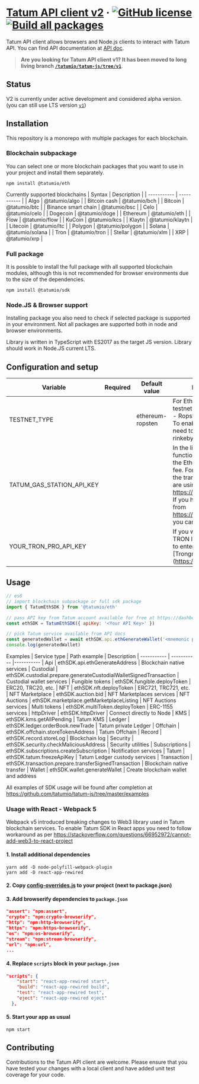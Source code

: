 # [Tatum API client v2](http://tatum.io/) &middot; [![GitHub license](https://img.shields.io/npm/dm/@tatumio/tatum)](https://img.shields.io/npm/dm/@tatumio/tatum) [![Build all packages](https://github.com/tatumio/tatum-js/actions/workflows/build.yaml/badge.svg?branch=master)](https://github.com/tatumio/tatum-js/actions/workflows/build.yaml)

Tatum API client allows browsers and Node.js clients to interact with Tatum API. You can find API documentation at [API doc](https://tatum.io/apidoc).

> **Are you looking for Tatum API client v1? It has been moved to long living branch [`/tatumio/tatum-js/tree/v1`](https://github.com/tatumio/tatum-js/tree/v1)**.

## Status

V2 is currently under active development and considered alpha version. (you can still use LTS version [`v1`](https://github.com/tatumio/tatum-js/tree/v1))

## Installation

This repository is a monorepo with multiple packages for each blockchain.

### Blockchain subpackage

You can select one or more blockchain packages that you want to use in your project and install them separately.

```console
npm install @tatumio/eth
```

Currently supported blockchains
| Syntax | Description |
| ----------- | ----------- |
| Algo | @tatumio/algo |
| Bitcoin cash | @tatumio/bch |
| Bitcoin | @tatumio/btc |
| Binance smart chain | @tatumio/bsc |
| Celo | @tatumio/celo |
| Dogecoin | @tatumio/doge |
| Ethereum | @tatumio/eth |
| Flow | @tatumio/flow |
| KuCoin | @tatumio/kcs |
| Klaytn | @tatumio/klaytn |
| Litecoin | @tatumio/ltc |
| Polygon | @tatumio/polygon |
| Solana | @tatumio/solana |
| Tron | @tatumio/tron |
| Stellar | @tatumio/xlm |
| XRP | @tatumio/xrp |

### Full package

It is possible to install the full package with all supported blockchain modules, although this is not recommended for browser environments due to the size of the dependencies.

```console
npm install @tatumio/sdk
```

### Node.JS & Browser support

Installing package you also need to check if selected package is supported in your environment. Not all packages are supported both in node and browser environments.

Library is written in TypeScript with ES2017 as the target JS version. Library should work in Node.JS current LTS.

## Configuration and setup

| Variable                  | Required | Default value    | Description                                                                                                                                                                                                                                   |
| ------------------------- | -------- | ---------------- | --------------------------------------------------------------------------------------------------------------------------------------------------------------------------------------------------------------------------------------------- |
| TESTNET_TYPE              |          | ethereum-ropsten | For Ethereum, there are 2 testnet chains supported - Ropsten and Rinkeby. To enable Rinkeby, you need to use ethereum-rinkeby.                                                                                                                |
| TATUM_GAS_STATION_API_KEY |          |                  | In the library, there are functions for estimating the Ethereum transaction fee. For the estimation of the transaction fee, we are using https://ethgasstation.info. If you have your API key from https://ethgasstation.info you can use it. |
| YOUR_TRON_PRO_API_KEY     |          |                  | If you want to work with TRON locally, you need to enter API Key for [Trongrid] (https://trongrid.io).                                                                                                                                        |

## Usage

```js
// es6
// import blockchain subpackage or full sdk package
import { TatumEthSDK } from '@tatumio/eth'

// pass API key from Tatum account available for free at https://dashboard.tatum.io/
const ethSDK = TatumEthSDK({ apiKey: '<Your API Key>' })

// pick Tatum service available from API docs
const generatedWallet = await ethSDK.api.ethGenerateWallet('<mnemonic phrase>')
console.log(generatedWallet)
```

Examples
| Service type | Path example | Description
| ----------- | ----------- |-----------
| Api | ethSDK.api.ethGenerateAddress | Blockchain native services
| Custodial | ethSDK.custodial.prepare.generateCustodialWalletSignedTransaction | Custodial wallet services
| Fungible tokens | ethSDK.fungible.deployToken | ERC20, TRC20, etc.
| NFT | ethSDK.nft.deployToken | ERC721, TRC721, etc.
| NFT Marketplace | ethSDK.auction.bid | NFT Marketplaces services
| NFT Auctions | ethSDK.marketplace.getMarketplaceListing | NFT Auctions services
| Multi tokens | ethSDK.multiToken.deployToken | ERC-1155 services
| httpDriver | ethSDK.httpDriver | Connect directly to Node
| KMS | ethSDK.kms.getAllPending | Tatum KMS
| Ledger | ethSDK.ledger.orderBook.newTrade | Tatum private Ledger
| Offchain | ethSDK.offchain.storeTokenAddress | Tatum Offchain
| Record | ethSDK.record.storeLog | Blockchain log
| Security | ethSDK.security.checkMaliciousAddress | Security utilities
| Subscriptions | ethSDK.subscriptions.createSubscription | Notification services
| Tatum | ethSDK.tatum.freezeApiKey | Tatum Ledger custody services
| Transaction | ethSDK.transaction.prepare.transferSignedTransaction | Blockchain native transfer
| Wallet | ethSDK.wallet.generateWallet | Create blockchain wallet and address

All examples of SDK usage will be found after completion at https://github.com/tatumio/tatum-js/tree/master/examples

### Usage with React - Webpack 5

Webpack v5 introduced breaking changes to Web3 library used in Tatum blockchain services. To enable Tatum SDK in React apps you need to follow workaround as per https://stackoverflow.com/questions/66952972/cannot-add-web3-to-react-project

#### 1. Install additional dependencies

```console
yarn add -D node-polyfill-webpack-plugin
yarn add -D react-app-rewired
```

#### 2. Copy [config-overrides.js](https://github.com/npwork/create-react-app-with-webpack5/blob/main/config-overrides.js) to your project (next to package.json)

#### 3. Add browserify dependencies to `package.json`

```json
"assert": "npm:assert",
"crypto": "npm:crypto-browserify",
"http": "npm:http-browserify",
"https": "npm:https-browserify",
"os": "npm:os-browserify",
"stream": "npm:stream-browserify",
"url": "npm:url",
...

```

#### 4. Replace `scripts` block in your `package.json`

```json
"scripts": {
    "start": "react-app-rewired start",
    "build": "react-app-rewired build",
    "test": "react-app-rewired test",
    "eject": "react-app-rewired eject"
  },
```

#### 5. Start your app as usual

```console
npm start
```

## Contributing

Contributions to the Tatum API client are welcome. Please ensure
that you have tested your changes with a local client and have added unit test
coverage for your code.
